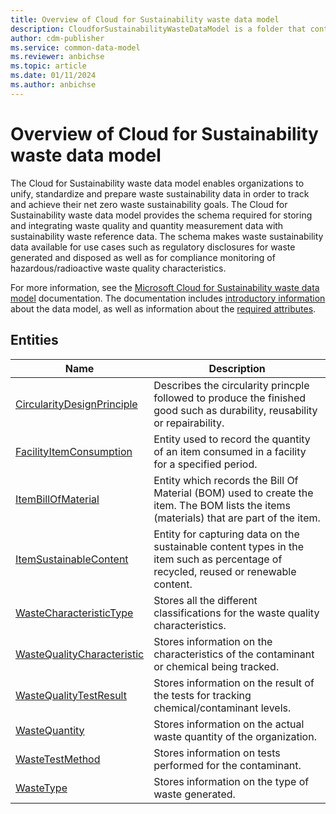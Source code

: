 ```yaml
---
title: Overview of Cloud for Sustainability waste data model
description: CloudforSustainabilityWasteDataModel is a folder that contains standard entities related to the Common Data Model.
author: cdm-publisher
ms.service: common-data-model
ms.reviewer: anbichse
ms.topic: article
ms.date: 01/11/2024
ms.author: anbichse
---
```


# Overview of Cloud for Sustainability waste data model

The Cloud for Sustainability waste data model enables organizations to unify, standardize and prepare waste sustainability data in order to track and achieve their net zero waste sustainability goals. The Cloud for Sustainability waste data model provides the schema required for storing and integrating waste quality and quantity measurement data with sustainability waste reference data. The schema makes waste sustainability data available for use cases such as regulatory disclosures for waste generated and disposed as well as for compliance monitoring of hazardous/radioactive waste quality characteristics.

For more information, see the [Microsoft Cloud for Sustainability waste data model](/industry/sustainability/waste-data-model-intro) documentation. The documentation includes [introductory information](/industry/sustainability/waste-data-model-intro) about the data model, as well as information about the [required attributes](/industry/sustainability/waste-data-model-required-attributes).

## Entities

|Name|Description|
|---|---|
|[CircularityDesignPrinciple](CircularityDesignPrinciple.md)|Describes the circularity princple followed to produce the finished good such as durability, reusability or repairability.|
|[FacilityItemConsumption](FacilityItemConsumption.md)|Entity used to record the quantity of an item consumed in a facility for a specified period.|
|[ItemBillOfMaterial](ItemBillOfMaterial.md)|Entity which records the Bill Of Material (BOM) used to create the item. The BOM lists the items (materials) that are part of the item.|
|[ItemSustainableContent](ItemSustainableContent.md)|Entity for capturing data on the sustainable content types in the item such as percentage of recycled, reused or renewable content.|
|[WasteCharacteristicType](WasteCharacteristicType.md)|Stores all the different classifications for the waste quality characteristics.|
|[WasteQualityCharacteristic](WasteQualityCharacteristic.md)|Stores information on the characteristics of the contaminant or chemical being tracked.|
|[WasteQualityTestResult](WasteQualityTestResult.md)|Stores information on the result of the tests for tracking chemical/contaminant levels.|
|[WasteQuantity](WasteQuantity.md)|Stores information on the actual waste quantity of the organization.|
|[WasteTestMethod](WasteTestMethod.md)|Stores information on tests performed for the contaminant.|
|[WasteType](WasteType.md)|Stores information on the type of waste generated.|
